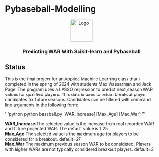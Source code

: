 # Pybaseball-Modelling
<p align="center">
  <a href="https://example.com/">
    <img src="https://cdn.shopify.com/s/files/1/0209/5703/6644/files/baseball-black-and-white-python-athletics-made-by-alex-custom-in-usa-906_300x.jpg" alt="Logo" width=72 height=72>
  </a>

  <h3 align="center">Predicting WAR With Scikit-learn and Pybaseball</h3>
</p>

## Status
This is the final project for an Applied Machine Learning class that I completed in the spring of 2024 with students Max Wassarman and Jack Page. The program uses a LASSO regression to predict next_season WAR values for qualified players. This data is used to return breakout player candidates for future seasons. Candidates can be filtered with command line arguments in the following form:

'''python
python baseball.py [WAR_Increase] [Max_Age] [Max_War]
'''

**WAR_Increase**:The selected value is the increase from real recorded WAR and future projected WAR. The default value is 1.25\
**Max_Age**:The selected value is the maximum age for players to be considered for a breakout. default=27\
**Max_War**:The maximum previous season WAR to be considered. Players with higher WARs are not typically considered breakout players. default=3
